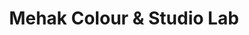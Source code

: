 ---
title: "Mehak Colour & Studio Lab"
url: /karachi/mehak-colour-und-studio-lab/
shop: Allgemein
---
